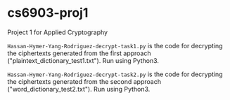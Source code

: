 # cs6903-proj1
Project 1 for Applied Cryptography

`Hassan-Hymer-Yang-Rodriguez-decrypt-task1.py` is the code for decrypting the ciphertexts generated from the first approach ("plaintext_dictionary_test1.txt"). Run using Python3.

`Hassan-Hymer-Yang-Rodriguez-decrypt-task2.py` is the code for decrypting the ciphertexts generated from the second approach ("word_dictionary_test2.txt"). Run using Python3.

